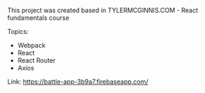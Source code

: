This project was created based in TYLERMCGINNIS.COM - React fundamentals course

Topics:

- Webpack
- React
- React Router
- Axios


Link: https://battle-app-3b9a7.firebaseapp.com/
